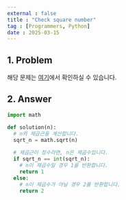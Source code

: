 ```yaml
---
external : false
title : "Check square number"
tag : [Programmers, Python]
date : 2025-03-15
---
```


## 1. Problem

해당 문제는 [여기](https://school.programmers.co.kr/learn/courses/30/lessons/120909)에서 확인하실 수 있습니다.

## 2. Answer

```python
import math

def solution(n):
  # n의 제곱근을 계산합니다.
  sqrt_n = math.sqrt(n)
  
  # 제곱근이 정수라면, n은 제곱수입니다.
  if sqrt_n == int(sqrt_n):
    # n이 제곱수일 경우 1을 반환합니다.
    return 1
  else:
    # n이 제곱수가 아닐 경우 2를 반환합니다.
    return 2
```
